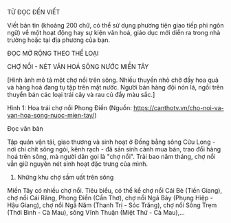 TỪ ĐỌC ĐẾN VIẾT

Viết bản tin (khoảng 200 chữ, có thể sử dụng phương tiện giao tiếp phi ngôn ngữ) về một hoạt động hay sự kiện văn hoá, giáo dục mới diễn ra trong nhà trường hoặc tại địa phương của bạn.

ĐỌC MỞ RỘNG THEO THỂ LOẠI

CHỢ NỔI - NÉT VĂN HOÁ SÔNG NƯỚC MIỀN TÂY

[Hình ảnh mô tả một chợ nổi trên sông. Nhiều thuyền nhỏ chở đầy hoa quả và hàng hoá đang tụ tập trên mặt nước. Người bán hàng đội nón lá, ngồi trên thuyền bán các loại trái cây và rau củ đầy màu sắc.]

Hình 1: Hoa trái chợ nổi Phong Điền
(Nguồn: https://canthotv.vn/cho-noi-va-van-hoa-song-nuoc-mien-tay/)

Đọc văn bản

Tập quán vận tải, giao thương và sinh hoạt ở Đồng bằng sông Cửu Long - nơi chi chít sông ngòi, kênh rạch - đã sản sinh cảnh mua bán, trao đổi hàng hoá trên sông, mà người dân gọi là "chợ nổi". Trải bao năm tháng, chợ nổi vẫn giữ nguyên nét sinh hoạt đặc trưng của mình.

1. Những khu chợ sầm uất trên sông

Miền Tây có nhiều chợ nổi. Tiêu biểu, có thể kể chợ nổi Cái Bè (Tiền Giang), chợ nổi Cái Răng, Phong Điền (Cần Thơ), chợ nổi Ngã Bảy (Phụng Hiệp - Hậu Giang), chợ nổi Ngã Năm (Thanh Trị - Sóc Trăng), chợ nổi Sông Trẹm (Thới Bình - Cà Mau), sông Vĩnh Thuận (Miệt Thứ - Cà Mau),...